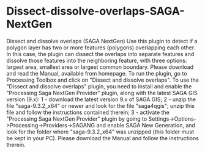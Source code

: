 # Dissect-dissolve-overlaps-SAGA-NextGen
Dissect and dissolve overlaps (SAGA NextGen)
Use this plugin to detect if a polygon layer has two or more features (polygons) overlapping each other. In this case, the plugin can dissect the overlaps into separate features and dissolve those features into the neighboring feature, with three options: largest area, smallest area or largest common boundary. Please download and read the Manual, available from homepage. To run the plugin, go to Processing Toolbox and click on  "Dissect and dissolve overlaps". To use the "Dissect and dissolve overlaps" plugin, you need to install and enable the "Processing Saga NextGen Provider" plugin, along with the latest SAGA GIS version (9.x): 1 - download the latest version 9.x of SAGA GIS; 2 - unzip the file "saga-9.3.2_x64" or newer and look for the file "saga4qgis"; unzip this file and follow the instructions contained therein; 3 - activate the "Processing Saga NextGen Provider" plugin by going to Settings->Options->Processing->Providers->SAGANG and enable SAGA New Generation, and look for the folder where "saga-9.3.2_x64" was unzipped (this folder must be kept in your PC).
Please download the Manual and follow the instructions therein.
